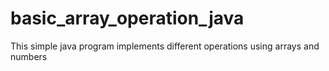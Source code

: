 # basic_array_operation_java
This simple java program implements different operations using arrays and numbers

